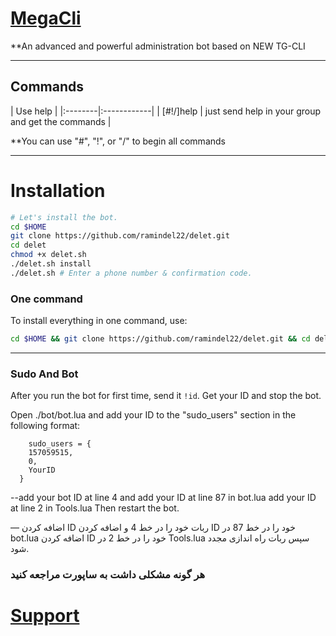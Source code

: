 
# [MegaCli](https://telegram.me/BOTREBORN_CH)

**An advanced and powerful administration bot based on NEW TG-CLI


* * *

## Commands

| Use help |
|:--------|:------------|
| [#!/]help | just send help in your group and get the commands |

**You can use "#", "!", or "/" to begin all commands

* * *

# Installation

```sh
# Let's install the bot.
cd $HOME
git clone https://github.com/ramindel22/delet.git
cd delet
chmod +x delet.sh
./delet.sh install
./delet.sh # Enter a phone number & confirmation code.
```
### One command
To install everything in one command, use:
```sh
cd $HOME && git clone https://github.com/ramindel22/delet.git && cd delet && chmod +x delet.sh && ./delet.sh install && ./Extra.sh
```

* * *

### Sudo And Bot
After you run the bot for first time, send it `!id`. Get your ID and stop the bot.

Open ./bot/bot.lua and add your ID to the "sudo_users" section in the following format:
```
    sudo_users = {
    157059515,
    0,
    YourID
  }
```
--add your bot ID at line 4 and add your ID at line 87 in bot.lua
add your ID at line 2 in Tools.lua
Then restart the bot.

— اضافه کردن ID ربات خود را در خط 4 و اضافه کردن ID خود را در خط 87 در bot.lua اضافه کردن ID خود را در خط 2 در Tools.lua سپس ربات راه اندازی مجدد شود.

### هر گونه مشکلی داشت به ساپورت مراجعه کنید
# [Support](https://t.me/joinchat/AAAAAEJT-GRJmoNvIpVPdQ)
